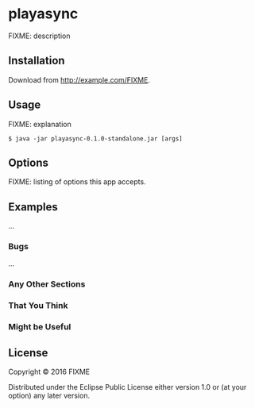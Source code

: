 # playasync

FIXME: description

## Installation

Download from http://example.com/FIXME.

## Usage

FIXME: explanation

    $ java -jar playasync-0.1.0-standalone.jar [args]

## Options

FIXME: listing of options this app accepts.

## Examples

...

### Bugs

...

### Any Other Sections
### That You Think
### Might be Useful

## License

Copyright © 2016 FIXME

Distributed under the Eclipse Public License either version 1.0 or (at
your option) any later version.
